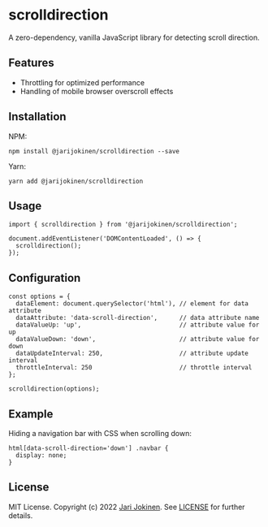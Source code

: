 # scrolldirection

A zero-dependency, vanilla JavaScript library for detecting scroll direction.

## Features

* Throttling for optimized performance
* Handling of mobile browser overscroll effects

## Installation

NPM:

    npm install @jarijokinen/scrolldirection --save

Yarn:

    yarn add @jarijokinen/scrolldirection

## Usage

    import { scrolldirection } from '@jarijokinen/scrolldirection';

    document.addEventListener('DOMContentLoaded', () => {
      scrolldirection();
    });

## Configuration

    const options = {
      dataElement: document.querySelector('html'), // element for data attribute
      dataAttribute: 'data-scroll-direction',      // data attribute name
      dataValueUp: 'up',                           // attribute value for up
      dataValueDown: 'down',                       // attribute value for down
      dataUpdateInterval: 250,                     // attribute update interval
      throttleInterval: 250                        // throttle interval
    };

    scrolldirection(options);

## Example

Hiding a navigation bar with CSS when scrolling down:

    html[data-scroll-direction='down'] .navbar {
      display: none;
    }

## License

MIT License. Copyright (c) 2022 [Jari Jokinen](https://jarijokinen.com).  See
[LICENSE](https://github.com/jarijokinen/scrolldirection/blob/main/LICENSE.txt)
for further details.
